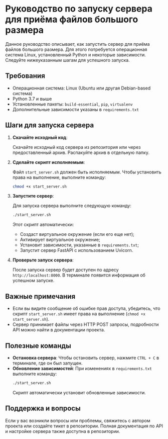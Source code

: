 # Руководство по запуску сервера для приёма файлов большого размера

Данное руководство описывает, как запустить сервер для приёма файлов большого размера. Для этого потребуется операционная система Linux, установленный Python и некоторые зависимости. Следуйте нижеуказанным шагам для успешного запуска.

## Требования

- Операционная система: Linux (Ubuntu или другая Debian-based система)
- Python 3.7 и выше
- Установленные пакеты: `build-essential`, `pip`, `virtualenv`
- Дополнительные зависимости указаны в `requirements.txt`

## Шаги для запуска сервера

1. **Скачайте исходный код**:
   
   Скачайте исходный код сервера из репозитория или через предоставленный архив. Распакуйте архив в отдельную папку.

2. **Сделайте скрипт исполняемым**:
   
   Файл `start_server.sh` должен быть исполняемым. Чтобы установить права на выполнение, выполните команду:
   ```bash
   chmod +x start_server.sh
   ```

3. **Запустите сервер**:
   
   Для запуска сервера выполните следующую команду:
   ```bash
   ./start_server.sh
   ```
   Этот скрипт автоматически:
   - Создаст виртуальное окружение (если его еще нет);
   - Активирует виртуальное окружение;
   - Установит зависимости, указанные в `requirements.txt`;
   - Запустит сервер FastAPI с использованием Uvicorn.

4. **Проверьте запуск сервера**:
   
   После запуска сервер будет доступен по адресу `http://localhost:8000`. В терминале появится информация об успешном запуске.

## Важные примечания

- Если вы видите сообщение об ошибке прав доступа, убедитесь, что скрипт `start_server.sh` имеет права на выполнение (`chmod +x start_server.sh`).
- Сервер принимает файлы через HTTP POST запросы, подробности API можно найти в документации проекта.

## Полезные команды

- **Остановка сервера**: Чтобы остановить сервер, нажмите `CTRL + C` в терминале, где он был запущен.
- **Обновление зависимостей**: При изменениях в `requirements.txt` выполните команду:
  ```bash
  ./start_server.sh
  ```
  Скрипт автоматически установит обновленные зависимости.

## Поддержка и вопросы

Если у вас возникли вопросы или проблемы, свяжитесь с автором проекта или создайте тикет в репозитории. Полная документация по API и настройке сервера также доступна в репозитории.
